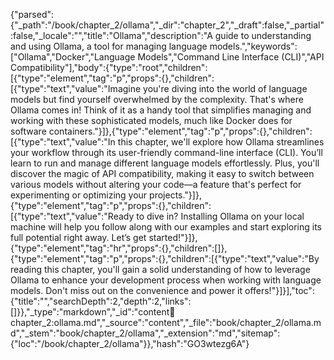{"parsed":{"_path":"/book/chapter_2/ollama","_dir":"chapter_2","_draft":false,"_partial":false,"_locale":"","title":"Ollama","description":"A guide to understanding and using Ollama, a tool for managing language models.","keywords":["Ollama","Docker","Language Models","Command Line Interface (CLI)","API Compatibility"],"body":{"type":"root","children":[{"type":"element","tag":"p","props":{},"children":[{"type":"text","value":"Imagine you're diving into the world of language models but find yourself overwhelmed by the complexity. That's where Ollama comes in! Think of it as a handy tool that simplifies managing and working with these sophisticated models, much like Docker does for software containers."}]},{"type":"element","tag":"p","props":{},"children":[{"type":"text","value":"In this chapter, we'll explore how Ollama streamlines your workflow through its user-friendly command-line interface (CLI). You’ll learn to run and manage different language models effortlessly. Plus, you'll discover the magic of API compatibility, making it easy to switch between various models without altering your code—a feature that's perfect for experimenting or optimizing your projects."}]},{"type":"element","tag":"p","props":{},"children":[{"type":"text","value":"Ready to dive in? Installing Ollama on your local machine will help you follow along with our examples and start exploring its full potential right away. Let’s get started!"}]},{"type":"element","tag":"hr","props":{},"children":[]},{"type":"element","tag":"p","props":{},"children":[{"type":"text","value":"By reading this chapter, you'll gain a solid understanding of how to leverage Ollama to enhance your development process when working with language models. Don't miss out on the convenience and power it offers!"}]}],"toc":{"title":"","searchDepth":2,"depth":2,"links":[]}},"_type":"markdown","_id":"content:book:chapter_2:ollama.md","_source":"content","_file":"book/chapter_2/ollama.md","_stem":"book/chapter_2/ollama","_extension":"md","sitemap":{"loc":"/book/chapter_2/ollama"}},"hash":"GO3wtezg6A"}